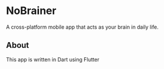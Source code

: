 # NoBrainer

A cross-platform mobile app that acts as your brain in daily life.

## About

This app is written in Dart using Flutter